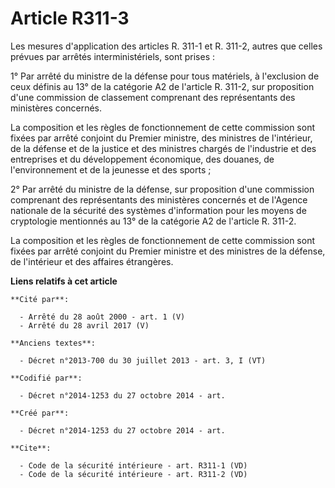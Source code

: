 # Article R311-3

Les mesures d'application des articles R. 311-1 et R. 311-2, autres que celles prévues par arrêtés interministériels, sont
prises : 

1° Par arrêté du ministre de la défense pour tous matériels, à l'exclusion de ceux définis au 13° de la catégorie A2 de
l'article R. 311-2, sur proposition d'une commission de classement comprenant des représentants des ministères concernés. 

La composition et les règles de fonctionnement de cette commission sont fixées par arrêté conjoint du Premier ministre, des
ministres de l'intérieur, de la défense et de la justice et des ministres chargés de l'industrie et des entreprises et du
développement économique, des douanes, de l'environnement et de la jeunesse et des sports ; 

2° Par arrêté du ministre de la défense, sur proposition d'une commission comprenant des représentants des ministères
concernés et de l'Agence nationale de la sécurité des systèmes d'information pour les moyens de cryptologie mentionnés au 13°
de la catégorie A2 de l'article R. 311-2. 

La composition et les règles de fonctionnement de cette commission sont fixées par arrêté conjoint du Premier ministre et des
ministres de la défense, de l'intérieur et des affaires étrangères.

**Liens relatifs à cet article**

	**Cité par**:

	  - Arrêté du 28 août 2000 - art. 1 (V)
	  - Arrêté du 28 avril 2017 (V)

	**Anciens textes**:

	  - Décret n°2013-700 du 30 juillet 2013 - art. 3, I (VT)

	**Codifié par**:

	  - Décret n°2014-1253 du 27 octobre 2014 - art.

	**Créé par**:

	  - Décret n°2014-1253 du 27 octobre 2014 - art.

	**Cite**:

	  - Code de la sécurité intérieure - art. R311-1 (VD)
	  - Code de la sécurité intérieure - art. R311-2 (VD)
